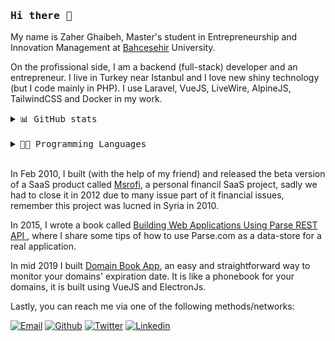 ### <samp>Hi there 👋 </samp>

My name is Zaher Ghaibeh, Master's student in Entrepreneurship and Innovation Management at [Bahcesehir](http://bau.edu.tr/) University.

On the profissional side, I am a backend (full-stack) developer and an entrepreneur. I live in Turkey near Istanbul and I love new shiny technology (but I code mainly in PHP). I use Laravel, VueJS, LiveWire, AlpineJS, TailwindCSS and Docker in my work.

<details>
    <summary> <samp> 📊 GitHub stats</samp></summary>
<br/>

<a href="https://github.com/zaherg"><img alt="Git Stats" src="https://github-readme-stats.vercel.app/api?username=zaherg&show_icons=true&count_private=true&include_all_commits=false&theme=dracula" height="150" /></a>
    
</details>
<br/>
<details>
    <summary> <samp> 🧑‍💻 Programming Languages</samp></summary>
<br/>

<a href="https://github.com/zaherg"><img alt="Top Langs" src="https://github-readme-stats.vercel.app/api/top-langs/?username=zaherg&show_icons=true&count_private=true&include_all_commits=false&theme=dracula" height="250" /></a>

</details>

<br/>

In Feb 2010, I built (with the help of my friend) and released the beta version of a SaaS product called [Msrofi](https://thenextweb.com/news/msrofi-com-easier-arabic-financial-decisions), a personal financil SaaS project, sadly we had to close it in 2012 due to many issue part of it financial issues, remember this project was lucned in Syria in 2010.

In 2015, I wrote a book called [Building Web Applications Using Parse REST API
](https://leanpub.com/building-web-applications-using-parse-rest-api), where I share some tips of how to use Parse.com as a data-store for a real application.

In mid 2019 I built [Domain Book App](https://domainbook.dev), an easy and straightforward way to monitor your domains' expiration date. It is like a phonebook for your domains, it is built using VueJS and ElectronJs.


Lastly, you can reach me via one of the following methods/networks:


[![Email](https://img.shields.io/badge/Email-155d96?logo=Gmail&logoColor=white)](mailto:zaher@zaher.dev)
[![Github](https://img.shields.io/badge/Github-000000?logo=github&logoColor=white)](https://twitter.com/zaherg)
[![Twitter](https://img.shields.io/badge/Twitter-1DA1F2?logo=twitter&logoColor=white)](https://twitter.com/zaherg)
[![Linkedin](https://img.shields.io/badge/LinkedIn-0077B5?logo=linkedin&logoColor=white)](https://linkedin.com/in/zaherg/)

